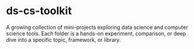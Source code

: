 # ds-cs-toolkit
A growing collection of mini-projects exploring data science and computer science tools. Each folder is a hands-on experiment, comparison, or deep dive into a specific topic, framework, or library.
